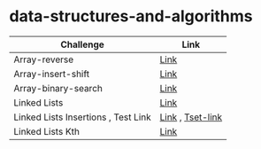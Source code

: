 ﻿# data-structures-and-algorithms

| Challenge      | Link |
| ----------- | ----------- |
| Array-reverse      | [Link](/DataStructure/DataStructure/data-structure-console/array-reverse/) |
| Array-insert-shift | [Link](/DataStructure/DataStructure/data-structure-console/array-insert-shift/) |
| Array-binary-search | [Link](/DataStructure/DataStructure/data-structure-console/array-binary-search/) |
| Linked Lists | [Link](/DataStructure/DataStructure/data-structure-console/linked-list/) |
| Linked Lists Insertions , Test Link  | [Link](/DataStructure/DataStructure/data-structure-console/linked-list-insertions)  , [Tset-link](/DataStructure/TestProject1/UnitTest1.cs)|
| Linked Lists Kth | [Link](/DataStructure/DataStructure/data-structure-console/linked-list-kth) |


